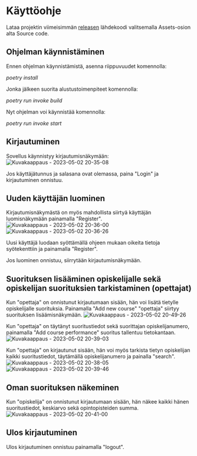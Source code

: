 # Käyttöohje

Lataa projektin viimeisimmän [releasen](https://github.com/ds20220914/ohjelmistotekniikka/releases/tag/viikko5) lähdekoodi valitsemalla Assets-osion alta Source code.

## Ohjelman käynnistäminen

Ennen ohjelman käynnistämistä, asenna riippuvuudet komennolla:

*poetry install*

Jonka jälkeen suorita alustustoimenpiteet komennolla:

*poetry run invoke build*

Nyt ohjelman voi käynnistää komennolla:

*poetry run invoke start*

## Kirjautuminen

Sovellus käynnistyy kirjautumisnäkymään:
![Kuvakaappaus - 2023-05-02 20-35-08](https://user-images.githubusercontent.com/123125841/235743403-04893fce-fc96-48d2-a80f-22338ceb2814.png)

Jos käyttäjätunnus ja salasana ovat olemassa, paina "Login" ja kirjautuminen onnistuu.

## Uuden käyttäjän luominen

Kirjautumisnäkymästä on myös mahdollista siirtyä käyttäjän luomisnäkymään painamalla "Register".
![Kuvakaappaus - 2023-05-02 20-36-00](https://user-images.githubusercontent.com/123125841/235743560-051d6319-6a1b-4b51-b0d0-b6619948357a.png)
![Kuvakaappaus - 2023-05-02 20-36-26](https://user-images.githubusercontent.com/123125841/235743681-586c1925-d251-4221-9e35-6d6f04a31145.png)

Uusi käyttäjä luodaan syöttämällä ohjeen mukaan oikeita tietoja syötekenttiin ja painamalla "Register".

Jos luominen onnistuu, siirrytään kirjautumisnäkymään. 

## Suorituksen lisääminen opiskelijalle sekä opiskelijan suorituksien tarkistaminen (opettajat)

Kun "opettaja" on onnistunut kirjautumaan sisään, hän voi lisätä tietylle opiskelijalle suorituksia. 
Painamalla "Add new course" "opettaja" siirtyy suorituksen lisäämisnäkymään. 
![Kuvakaappaus - 2023-05-02 20-49-26](https://user-images.githubusercontent.com/123125841/235744888-20d8987c-4a27-49cf-91b3-1f492661f5cf.png)

Kun "opettaja" on täytänyt suoritustiedot sekä suorittajan opiskelijanumero, painamalla "Add course performance" suoritus tallentuu tietokantaan. 
![Kuvakaappaus - 2023-05-02 20-39-03](https://user-images.githubusercontent.com/123125841/235744244-dc722656-af60-4870-9287-ab75927160e9.png)

Kun "opettaja" on kirjautunut sisään, hän voi myös tarkista tietyn opiskelijan kaikki suoritustiedot, täytämällä opiskelijanumero ja painalla "search".
![Kuvakaappaus - 2023-05-02 20-38-05](https://user-images.githubusercontent.com/123125841/235744044-bf12a76f-9b02-4faf-8b94-d5f5b90669f0.png)
![Kuvakaappaus - 2023-05-02 20-39-46](https://user-images.githubusercontent.com/123125841/235744464-fc9d820a-20e9-4c48-a4a0-e373fd29c799.png)

## Oman suorituksen näkeminen 

Kun "opiskelija" on onnistunut kirjautumaan sisään, hän näkee kaikki hänen suoritustiedot, keskiarvo sekä opintopisteiden summa. 
![Kuvakaappaus - 2023-05-02 20-41-00](https://user-images.githubusercontent.com/123125841/235744626-59ebefd4-267c-4ee5-8b30-dd4dad62255f.png)


## Ulos kirjautuminen

Ulos kirjautuminen onnistuu painamalla "logout".  
